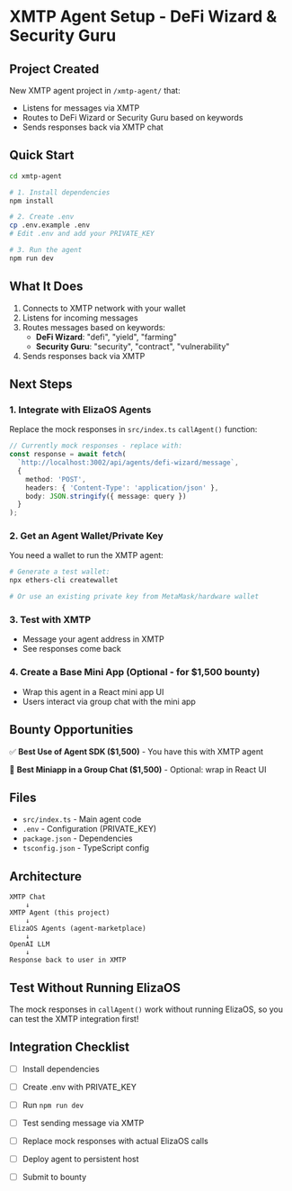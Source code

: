 # XMTP Agent Setup - DeFi Wizard & Security Guru

## Project Created

New XMTP agent project in `/xmtp-agent/` that:
- Listens for messages via XMTP
- Routes to DeFi Wizard or Security Guru based on keywords
- Sends responses back via XMTP chat

## Quick Start

```bash
cd xmtp-agent

# 1. Install dependencies
npm install

# 2. Create .env
cp .env.example .env
# Edit .env and add your PRIVATE_KEY

# 3. Run the agent
npm run dev
```

## What It Does

1. Connects to XMTP network with your wallet
2. Listens for incoming messages
3. Routes messages based on keywords:
   - **DeFi Wizard**: "defi", "yield", "farming"
   - **Security Guru**: "security", "contract", "vulnerability"
4. Sends responses back via XMTP

## Next Steps

### 1. Integrate with ElizaOS Agents

Replace the mock responses in `src/index.ts` `callAgent()` function:

```typescript
// Currently mock responses - replace with:
const response = await fetch(
  `http://localhost:3002/api/agents/defi-wizard/message`,
  {
    method: 'POST',
    headers: { 'Content-Type': 'application/json' },
    body: JSON.stringify({ message: query })
  }
);
```

### 2. Get an Agent Wallet/Private Key

You need a wallet to run the XMTP agent:
```bash
# Generate a test wallet:
npx ethers-cli createwallet

# Or use an existing private key from MetaMask/hardware wallet
```

### 3. Test with XMTP

- Message your agent address in XMTP
- See responses come back

### 4. Create a Base Mini App (Optional - for $1,500 bounty)

- Wrap this agent in a React mini app UI
- Users interact via group chat with the mini app

## Bounty Opportunities

✅ **Best Use of Agent SDK ($1,500)** - You have this with XMTP agent

🎯 **Best Miniapp in a Group Chat ($1,500)** - Optional: wrap in React UI

## Files

- `src/index.ts` - Main agent code
- `.env` - Configuration (PRIVATE_KEY)
- `package.json` - Dependencies
- `tsconfig.json` - TypeScript config

## Architecture

```
XMTP Chat
    ↓
XMTP Agent (this project)
    ↓
ElizaOS Agents (agent-marketplace)
    ↓
OpenAI LLM
    ↓
Response back to user in XMTP
```

## Test Without Running ElizaOS

The mock responses in `callAgent()` work without running ElizaOS, so you can test the XMTP integration first!

## Integration Checklist

- [ ] Install dependencies
- [ ] Create .env with PRIVATE_KEY
- [ ] Run `npm run dev`
- [ ] Test sending message via XMTP
- [ ] Replace mock responses with actual ElizaOS calls
- [ ] Deploy agent to persistent host
- [ ] Submit to bounty

